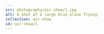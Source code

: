 ```yaml
---
src: photography/air-show/1.jpg
alt: A shot of a large blue plane flying.
collection: air-show
id: air-show/1
---
```

